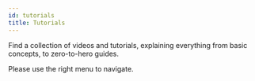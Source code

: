 ```yaml
---
id: tutorials
title: Tutorials
---
```


Find a collection of videos and tutorials, explaining everything from basic concepts, to zero-to-hero guides.

Please use the right menu to navigate.